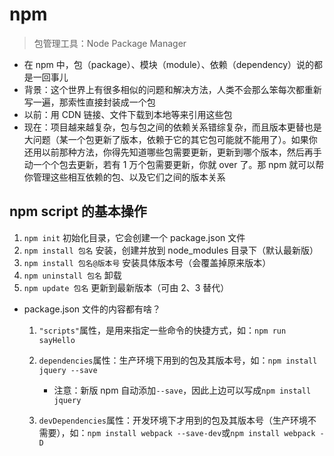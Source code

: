 # npm

> 包管理工具：Node Package Manager

- 在 npm 中，包（package）、模块（module）、依赖（dependency）说的都是一回事儿
- 背景：这个世界上有很多相似的问题和解决方法，人类不会那么笨每次都重新写一遍，那索性直接封装成一个包
- 以前：用 CDN 链接、文件下载到本地等来引用这些包
- 现在：项目越来越复杂，包与包之间的依赖关系错综复杂，而且版本更替也是大问题（某一个包更新了版本，依赖于它的其它包可能就不能用了）。如果你还用以前那种方法，你得先知道哪些包需要更新，更新到哪个版本，然后再手动一个个包去更新，若有 1 万个包需要更新，你就 over 了。那 npm 就可以帮你管理这些相互依赖的包、以及它们之间的版本关系

## npm script 的基本操作

1. `npm init` 初始化目录，它会创建一个 package.json 文件
2. `npm install 包名` 安装，创建并放到 node_modules 目录下（默认最新版）
3. `npm install 包名@版本号` 安装具体版本号（会覆盖掉原来版本）
4. `npm uninstall 包名` 卸载
5. `npm update 包名` 更新到最新版本（可由 2、3 替代）

- package.json 文件的内容都有啥？

  1. `"scripts"`属性，是用来指定一些命令的快捷方式，如：`npm run sayHello`
  2. `dependencies`属性：生产环境下用到的包及其版本号，如：`npm install jquery --save`

     - 注意：新版 npm 自动添加`--save`，因此上边可以写成`npm install jquery`

  3. `devDependencies`属性：开发环境下才用到的包及其版本号（生产环境不需要），如：`npm install webpack --save-dev`或`npm install webpack -D`
